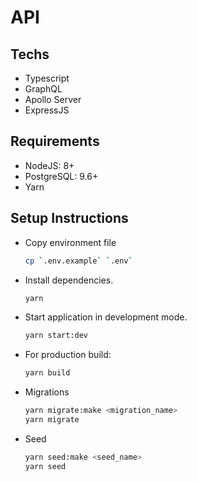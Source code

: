 # API

## Techs

- Typescript
- GraphQL
- Apollo Server
- ExpressJS

## Requirements

- NodeJS: 8+
- PostgreSQL: 9.6+
- Yarn

## Setup Instructions

- Copy environment file

  ```bash
  cp `.env.example` `.env`
  ```

- Install dependencies.

  ```bash
  yarn
  ```

- Start application in development mode.

  ```bash
  yarn start:dev
  ```

- For production build:

  ```bash
  yarn build
  ```

- Migrations

  ```bash
  yarn migrate:make <migration_name>
  yarn migrate
  ```

- Seed

  ```bash
  yarn seed:make <seed_name>
  yarn seed
  ```
